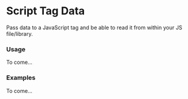 Script Tag Data
===============

Pass data to a JavaScript tag and be able to read it from within your JS file/library.

### Usage

To come...

### Examples

To come...